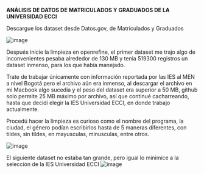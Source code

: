 **ANÁLISIS DE DATOS DE MATRICULADOS Y GRADUADOS DE LA UNIVERSIDAD ECCI**

Descargue los dataset desde Datos.gov, de Matriculados y Graduados

![image](https://github.com/Lynitavm/Proyecto_Final1/assets/90294710/4c29e9ac-2e60-4f7d-aba9-ac4cfd5d6597)


Después inicie la limpieza en openrefine, el primer dataset me trajo algo de inconvenientes pesaba alrededor de 130 MB y tenia 519300 registros un dataset inmenso, 
para los que había manejado. 

Trate de trabajar únicamente con información reportada por las IES al MEN a nivel Bogotá pero el archivo aún era inmenso, al descargar
el archivo en mi Macbook algo sucedia y el peso del dataset era superior a 50 MB, github solo permite 25 MB máximo por archivo, así que continué cacharreando, hasta
que decidí elegir la IES Universidad ECCI, en donde trabajo actualmente.

Procedú hacer la limpieza es curioso como el nombre del programa, la ciudad, el género podían escribirlos hasta de 5 maneras diferentes, con tildes, sin tildes, en mayusculas, 
minusculas, entre otros.

![image](https://github.com/Lynitavm/Proyecto_Final1/assets/90294710/1302cbc2-56f6-4cc1-a6cd-cd2d862576e1)


El siguiente dataset no estaba tan grande, pero igual lo minimice a la selección de la IES Universidad ECCI
![image](https://github.com/Lynitavm/Proyecto_Final1/assets/90294710/cd8ea0ac-8b52-41c4-89a8-f3e6056ad836)

